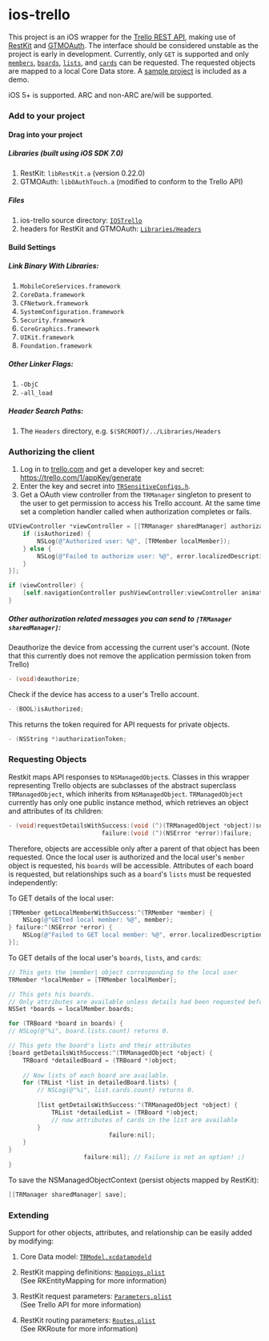 ios-trello
==========

This project is an iOS wrapper for the [Trello REST API](https://trello.com/docs/index.html), making use of [RestKit](http://restkit.org/) and [GTMOAuth](http://code.google.com/p/gtm-oauth/). The interface should be considered unstable as the project is early in development. Currently, only `GET` is supported and only
[`members`](https://trello.com/docs/api/member/index.html), 
[`boards`](https://trello.com/docs/api/board/index.html), 
[`lists`](https://trello.com/docs/api/list/index.html), and 
[`cards`](https://trello.com/docs/api/card/index.html) 
can be requested. The requested objects are mapped to a local Core Data store. A [sample project](https://github.com/ykjchen/ios-trello/tree/master/SampleProject) is included as a demo.

iOS 5+ is supported. ARC and non-ARC are/will be supported.

### Add to your project

#### Drag into your project
##### Libraries (built using iOS SDK 7.0)
1. RestKit: `libRestKit.a` (version 0.22.0)
2. GTMOAuth: `libOAuthTouch.a` (modified to conform to the Trello API)

##### Files
1. ios-trello source directory: [`IOSTrello`](https://github.com/ykjchen/ios-trello/tree/master/IOSTrello)
2. headers for RestKit and GTMOAuth: [`Libraries/Headers`](https://github.com/ykjchen/ios-trello/tree/master/Libraries/Headers)

#### Build Settings
##### Link  Binary With Libraries:
1. `MobileCoreServices.framework`  
2. `CoreData.framework`  
3. `CFNetwork.framework`  
4. `SystemConfiguration.framework`  
5. `Security.framework`  
6. `CoreGraphics.framework`  
7. `UIKit.framework`  
8. `Foundation.framework`  

##### Other Linker Flags:
1. `-ObjC`  
2. `-all_load`  

##### Header Search Paths:
1. The `Headers` directory, e.g. `$(SRCROOT)/../Libraries/Headers`  

### Authorizing the client

1. Log in to [trello.com](https://trello.com) and get a developer key and secret: https://trello.com/1/appKey/generate
2. Enter the key and secret into [`TRSensitiveConfigs.h`](https://github.com/ykjchen/ios-trello/blob/master/IOSTrello/Resources/TRSensitiveConfigs.h).
3. Get a OAuth view controller from the `TRManager` singleton to present to the user to get permission to access his Trello account. At the same time set a completion handler called when authorization completes or fails.

```objective-c        
UIViewController *viewController = [[TRManager sharedManager] authorizationViewControllerWithCompletionHandler:^(BOOL isAuthorized, NSError *error) {
    if (isAuthorized) {
        NSLog(@"Authorized user: %@", [TRMember localMember]);
    } else {
        NSLog(@"Failed to authorize user: %@", error.localizedDescription);
    }
}];

if (viewController) {
    [self.navigationController pushViewController:viewController animated:YES];
}
```
 
##### Other authorization related messages you can send to `[TRManager sharedManager]`:

Deauthorize the device from accessing the current user's account.
(Note that this currently does not remove the application permission token from Trello)

```objective-c
- (void)deauthorize;
```

Check if the device has access to a user's Trello account.
    
```objective-c
- (BOOL)isAuthorized;
```

This returns the token required for API requests for private objects.
    
```objective-c
- (NSString *)authorizationToken;
```

### Requesting Objects

Restkit maps API responses to `NSManagedObject`s. Classes in this wrapper representing Trello objects are subclasses of the abstract superclass `TRManagedObject`, which inherits from `NSManagedObject`. `TRManagedObject` currently has only one public instance method, which retrieves an object and attributes of its children:

```objective-c
- (void)requestDetailsWithSuccess:(void (^)(TRManagedObject *object))success
                          failure:(void (^)(NSError *error))failure;
```

Therefore, objects are accessible only after a parent of that object has been requested. Once the local user is authorized and the local user's `member` object is requested, his `boards` will be accessible. Attributes of each board is requested, but relationships such as a `board`'s `lists` must be requested independently:

To GET details of the local user:

```objective-c
[TRMember getLocalMemberWithSuccess:^(TRMember *member) {
    NSLog(@"GETted local member: %@", member);
} failure:^(NSError *error) {
    NSLog(@"Failed to GET local member: %@", error.localizedDescription);
}];
```

To GET details of the local user's `boards`, `lists`, and `cards`:

```objective-c
// This gets the |member| object corresponding to the local user
TRMember *localMember = [TRMember localMember];

// This gets his boards.
// Only attributes are available unless details had been requested before.
NSSet *boards = localMember.boards;

for (TRBoard *board in boards) {
// NSLog(@"%i", board.lists.count) returns 0.

// This gets the board's lists and their attributes
[board getDetailsWithSuccess:^(TRManagedObject *object) {
    TRBoard *detailedBoard = (TRBoard *)object;
    
    // Now lists of each board are available.
    for (TRList *list in detailedBoard.lists) {
        // NSLog(@"%i", list.cards.count) returns 0.
    
        [list getDetailsWithSuccess:^(TRManagedObject *object) {
            TRList *detailedList = (TRBoard *)object;
            // now attributes of cards in the list are available
        }
                            failure:nil];
    }
}
                     failure:nil]; // Failure is not an option! ;)
}
```

To save the NSManagedObjectContext (persist objects mapped by RestKit):

```objective-c
[[TRManager sharedManager] save];
```

### Extending

Support for other objects, attributes, and relationship can be easily added by modifying:  
1. Core Data model: 
[`TRModel.xcdatamodeld`](https://github.com/ykjchen/ios-trello/tree/master/IOSTrello/Model/TRModel.xcdatamodeld)  

2. RestKit mapping definitions: [`Mappings.plist`](https://github.com/ykjchen/ios-trello/blob/master/IOSTrello/Model/Mappings.plist)  
(See RKEntityMapping for more information)

3. RestKit request parameters: 
[`Parameters.plist`](https://github.com/ykjchen/ios-trello/blob/master/IOSTrello/Model/Parameters.plist)  
(See Trello API for more information)

4. RestKit routing parameters:
[`Routes.plist`](https://github.com/ykjchen/ios-trello/blob/master/IOSTrello/Model/Routes.plist)  
(See RKRoute for more information)

